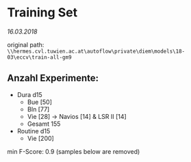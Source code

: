 # Training Set
_16.03.2018_


original path:
``\\hermes.cvl.tuwien.ac.at\autoflow\private\diem\models\18-03\eccv\train-all-gm9``

## Anzahl Experimente:
- Dura d15
  - Bue [50]
  - Bln [77]
  - Vie [28] -> Navios [14] & LSR II [14]
  - Gesamt 155
- Routine d15
  - Vie [200]

min F-Score: 0.9 (samples below are removed)
